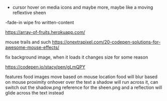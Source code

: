 - cursor hover on media icons and maybe more, maybe like a moving reflextive sheen

-fade-in wipe fro written-content

https://array-of-fruits.herokuapp.com/


mouse trails and such
https://onextrapixel.com/20-codepen-solutions-for-awesome-mouse-effects/

fix background image, when it loads it changes size for some reason


https://codepen.io/stacy/pen/gLmQPY




features
food images move based on mouse location
food will blur based on mouse proximity
onhover over the text a shadow will run across it, can switch out the shadow.png reference for the sheen.png and a reflection will glide across the text instead
